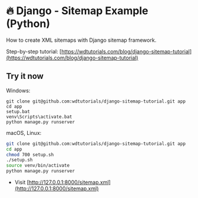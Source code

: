 # 🔥 Django - Sitemap Example (Python)

How to create XML sitemaps with Django sitemap framework.

Step-by-step tutorial: [https://wdtutorials.com/blog/django-sitemap-tutorial](https://wdtutorials.com/blog/django-sitemap-tutorial)

## Try it now

Windows:

```
git clone git@github.com:wdtutorials/django-sitemap-tutorial.git app
cd app
setup.bat
venv\Scripts\activate.bat
python manage.py runserver
```

macOS, Linux:

```bash
git clone git@github.com:wdtutorials/django-sitemap-tutorial.git app
cd app
chmod 700 setup.sh
./setup.sh
source venv/bin/activate
python manage.py runserver
```

- Visit [http://127.0.0.1:8000/sitemap.xml](http://127.0.0.1:8000/sitemap.xml)
